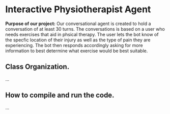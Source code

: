 # Interactive Physiotherapist Agent
**Purpose of our project:** Our conversational agent is created to hold a conversation of at least 30 turns. The conversations is based on a user who needs exercises that aid in phsical therapy. The user lets the bot know of the specfic location of their injury as well as the type of pain they are experiencing. The bot then responds accordingly asking for more information to best determine what exercise would be best suitable.  

## Class Organization.
...
## How to compile and run the code.
...

